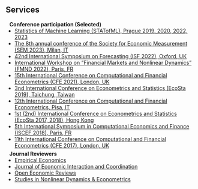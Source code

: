 ## Services

<h4 style="margin:0 10px 0;">Conference participation (Selected)</h4>

<ul style="margin:0 0 5px;">
  <li><a href="#"><autocolor>  Statistics of Machine Learning (STATofML), Prague 2019, 2020, 2022, 2023</autocolor></a></li>
  <li><a href="#"><autocolor> The 8th annual conference of the Society for Economic Measurement (SEM 2023), Milan, IT </autocolor></a></li>
  <li><a href="#"><autocolor> 42nd International Symposium on Forecasting (ISF 2022), Oxford, UK</autocolor></a></li>
  <li><a href="#"><autocolor> International Workshop on “Financial Markets and Nonlinear Dynamics” (FMND 2022), Paris, FR </autocolor></a></li>
  <li><a href="#"><autocolor> 15th International Conference on Computational and Financial Econometrics (CFE 2021), London, UK</autocolor></a></li>
  <li><a href="#"><autocolor> 3nd International Conference on Econometrics and Statistics (EcoSta 2019), Taichung, Taiwan</autocolor></a></li>
  <li><a href="#"><autocolor> 12th International Conference on Computational and Financial Econometrics, Pisa, IT</autocolor></a></li>
  <li><a href="#"><autocolor>  1st (2nd) International Conference on Econometrics and Statistics (EcoSta 2017, 2018), Hong Kong </autocolor></a></li>
  <li><a href="#"><autocolor> 5th International Symposium in Computational Economics and Finance (ISCEF 2018), Paris, FR </autocolor></a></li>
  <li><a href="#"><autocolor> 11th International Conference on Computational and Financial Econometrics (CFE 2017), London, UK</autocolor></a></li>
</ul>

<h4 style="margin:0 10px 0;">Journal Reviewers</h4>

<ul style="margin:0 0 10px;">
  <li><a href="#"><autocolor>Empirical Economics</autocolor></a></li>
  <li><a href="#"><autocolor>Journal of Economic Interaction and Coordination</autocolor></a></li>
  <li><a href="#"><autocolor>Open Economic Reviews</autocolor></a></li>
  <li><a href="#"><autocolor>Studies in Nonlinear Dynamics &amp; Econometrics</autocolor></a></li>
</ul>